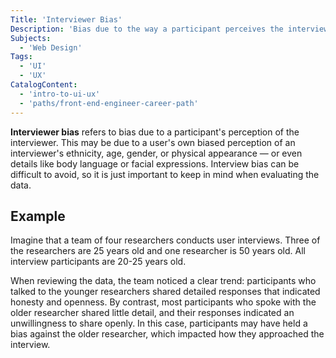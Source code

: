 ```yaml
---
Title: 'Interviewer Bias'
Description: 'Bias due to the way a participant perceives the interviewer.'
Subjects:
  - 'Web Design'
Tags:
  - 'UI'
  - 'UX'
CatalogContent:
  - 'intro-to-ui-ux'
  - 'paths/front-end-engineer-career-path'
---
```


**Interviewer bias** refers to bias due to a participant's perception of the interviewer. This may be due to a user's own biased perception of an interviewer's ethnicity, age, gender, or physical appearance &mdash; or even details like body language or facial expressions. Interview bias can be difficult to avoid, so it is just important to keep in mind when evaluating the data.

## Example

Imagine that a team of four researchers conducts user interviews. Three of the researchers are 25 years old and one researcher is 50 years old. All interview participants are 20-25 years old.

When reviewing the data, the team noticed a clear trend: participants who talked to the younger researchers shared detailed responses that indicated honesty and openness. By contrast, most participants who spoke with the older researcher shared little detail, and their responses indicated an unwillingness to share openly. In this case, participants may have held a bias against the older researcher, which impacted how they approached the interview.
